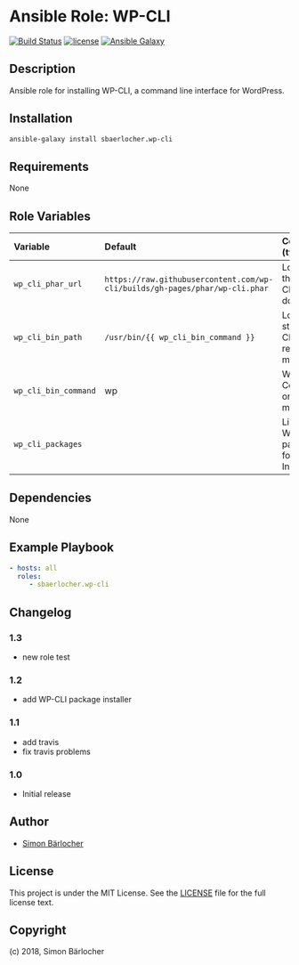 # Ansible Role: WP-CLI

[![Build Status](https://travis-ci.org/sbaerlocher/ansible.wp-cli.svg?branch=master)](https://travis-ci.org/sbaerlocher/ansible.wp-cli) [![license](https://img.shields.io/github/license/mashape/apistatus.svg)](https://sbaerlo.ch/licence) [![Ansible Galaxy](http://img.shields.io/badge/ansible--galaxy-wp-cli-blue.svg)](https://galaxy.ansible.com/sbaerlocher/wp-cli)

## Description

Ansible role for installing WP-CLI, a command line interface for WordPress.

## Installation

```bash
ansible-galaxy install sbaerlocher.wp-cli
```

## Requirements

None

## Role Variables

| Variable             | Default     | Comments (type)                                   |
| :---                 | :---        | :---                                              |
| ```wp_cli_phar_url``` | ```https://raw.githubusercontent.com/wp-cli/builds/gh-pages/phar/wp-cli.phar``` | Location of the WP-CLI phar to download |
| ```wp_cli_bin_path``` | ```/usr/bin/{{ wp_cli_bin_command }}``` | Location to store WP-CLI on remote machine |
| ```wp_cli_bin_command``` | wp | WP-CLI Coomand on remote machine |
| ```wp_cli_packages```  |  | List of WP-CLI packages for Installing |

## Dependencies

None

## Example Playbook

```yml
- hosts: all
  roles:
     - sbaerlocher.wp-cli
```

## Changelog

### 1.3

* new role test

### 1.2

* add WP-CLI package installer

### 1.1

* add travis
* fix travis problems

### 1.0

* Initial release

## Author

* [Simon Bärlocher](https://sbaerlocher.ch)

## License

This project is under the MIT License. See the [LICENSE](https://sbaerlo.ch/licence) file for the full license text.

## Copyright

(c) 2018, Simon Bärlocher
